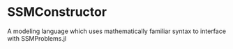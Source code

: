 # SSMConstructor
A modeling language which uses mathematically familiar syntax to interface with SSMProblems.jl
